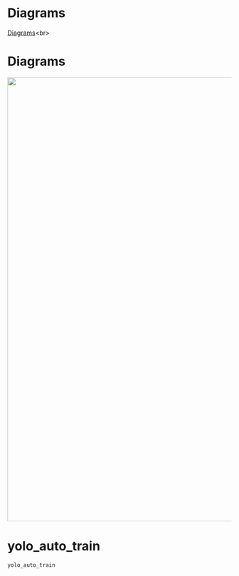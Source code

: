 # Diagrams
[Diagrams]([https://youtu.be/Iub7-ZhEScw?si=_5V9Zuml0qgniJVd](https://app.diagrams.net/))<br>

# Diagrams
<p align="center">
  <img src="" width="1000">
</p>

# yolo_auto_train
```
yolo_auto_train
```
